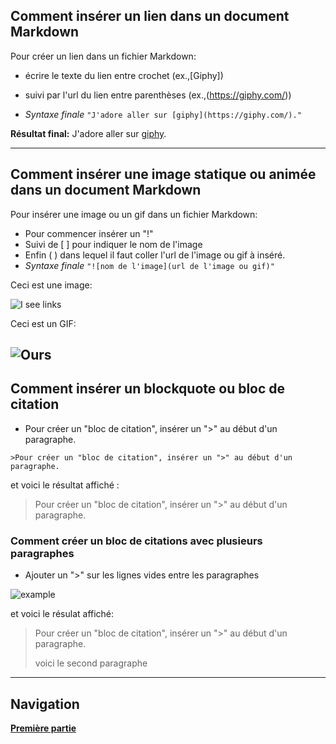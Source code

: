 


## Comment insérer un lien dans un document Markdown


Pour créer un lien dans un fichier Markdown:
- écrire le texte du lien entre crochet (ex.,[Giphy])
- suivi par l'url du lien entre parenthèses (ex.,(https://giphy.com/))

- *Syntaxe finale*
 ```"J'adore aller sur [giphy](https://giphy.com/)."```

 **Résultat final:** J'adore aller sur [giphy](https://giphy.com/).

---
## Comment insérer une image statique ou animée dans un document Markdown


Pour insérer une image ou un gif dans un fichier Markdown:


- Pour commencer insérer un "!"
- Suivi de [ ] pour indiquer le nom de l'image
- Enfin ( ) dans lequel il faut coller l'url de l'image ou gif à inséré.
- *Syntaxe finale*
```"![nom de l'image](url de l'image ou gif)"```


Ceci est une image:

![I see links](https://authority.builders/blog/wp-content/uploads/2019/10/i-see-links-everywhere-meme-1024x866.jpg)

Ceci est un GIF:


![Ours](https://media.giphy.com/media/lPX7Ut3uGdRjfeY5gu/giphy.gif)
---
## Comment insérer un blockquote ou bloc de citation

- Pour créer un "bloc de citation", insérer un ">" au début d'un paragraphe.

```>Pour créer un "bloc de citation", insérer un ">" au début d'un paragraphe.```

et voici le résultat affiché :

>Pour créer un "bloc de citation", insérer un ">" au début d'un paragraphe.

### Comment créer un bloc de citations avec plusieurs paragraphes

- Ajouter un ">" sur les lignes vides entre les paragraphes 

![example](https://i.imgur.com/y53A6gQ.png)

et voici le résulat affiché:

>Pour créer un "bloc de citation", insérer un ">" au début d'un paragraphe.
>
>voici le second paragraphe

--- 
## Navigation


[**Première partie**](./Markdown1.md)